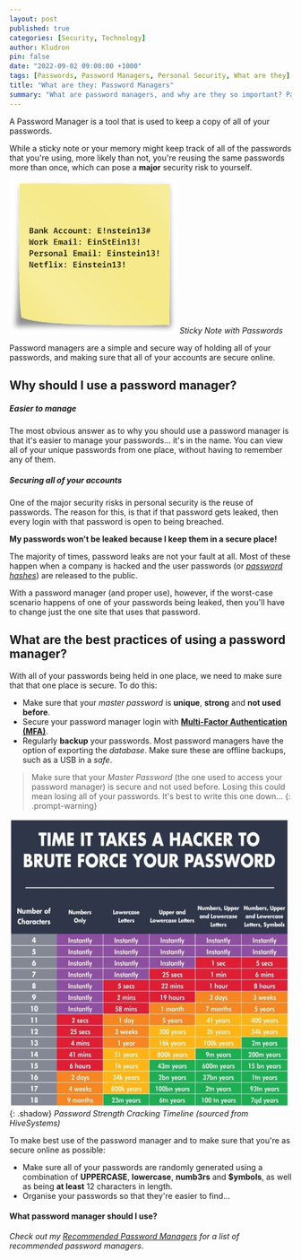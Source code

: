 ```yaml
---
layout: post
published: true
categories: [Security, Technology]
author: Kludron
pin: false
date: "2022-09-02 09:00:00 +1000"
tags: [Passwords, Password Managers, Personal Security, What are they]
title: "What are they: Password Managers"
summary: "What are password managers, and why are they so important? Password Managers have become more and more popular lately, but how do they work? Are they more of an inconvenience?"
---
```


A Password Manager is a tool that is used to keep a copy of all of your passwords.

While a sticky note or your memory might keep track of all of the passwords that you're using, more likely than not, you're reusing the same
passwords more than once, which can pose a **major** security risk to yourself. 

![Sticky-note passwords](/assets/img/sticky-note-password.png)
_Sticky Note with Passwords_

Password managers are a simple and secure way of holding all of your passwords, and making sure that all of your accounts are secure online.

## Why should I use a password manager?

##### Easier to manage

The most obvious answer as to why you should use a password manager is that it's easier to manage your passwords... it's in the name. You can view
all of your unique passwords from one place, without having to remember any of them.

##### Securing all of your accounts

One of the major security risks in personal security is the reuse of passwords. The reason for this, is that if that password gets leaked, then every
login with that password is open to being breached.

**My passwords won't be leaked because I keep them in a secure place!**

The majority of times, password leaks are not your fault at all. Most of these happen when a company is hacked and the user passwords 
(or [*password hashes*](/progress)) are released to the public. 

With a password manager (and proper use), however, if the worst-case scenario happens of one of your passwords being leaked, then you'll have
to change just the one site that uses that password.

## What are the best practices of using a password manager?

With all of your passwords being held in one place, we need to make sure that that one place is secure. To do this:
- Make sure that your *master password* is **unique**, **strong** and **not used before**.
- Secure your password manager login with [**Multi-Factor Authentication (MFA)**](/progress).
- Regularly **backup** your passwords. Most password managers have the option of exporting the *database*. Make sure these are offline backups, such
as a USB in a *safe*.

> Make sure that your *Master Password* (the one used to access your password manager) is secure and not used before. Losing this could mean
losing all of your passwords. It's best to write this one down...
{: .prompt-warning}

![Password Strength Cracking](/assets/img/password-strength-cracking.png){: .shadow}
_Password Strength Cracking Timeline (sourced from HiveSystems)_

To make best use of the password manager and to make sure that you're as secure online as possible:
- Make sure all of your passwords are randomly generated using a combination of **UPPERCASE**, **lowercase**, **numb3rs** and **$ymbols**, as well
as being **at least** 12 characters in length.
- Organise your passwords so that they're easier to find...

#### What password manager should I use?
_Check out my [Recommended Password Managers](/posts/recommended-password-managers) for a list of recommended password managers_.
